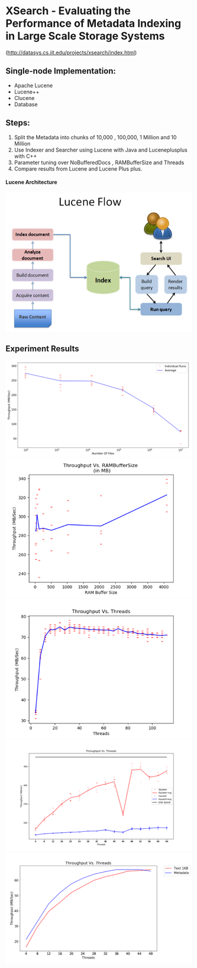 # XSearch - Evaluating the Performance of Metadata Indexing in Large Scale Storage Systems
(http://datasys.cs.iit.edu/projects/xsearch/index.html)
## Single-node Implementation:
  * Apache Lucene
  * Lucene++
  * Clucene
  * Database

## Steps: 
1. Split the Metadata into chunks of 10,000 , 100,000, 1 Million and 10 Million
2. Use Indexer and Searcher using Lucene with Java and Luceneplusplus with C++
3. Parameter tuning over NoBufferedDocs , RAMBufferSize and Threads
4. Compare results from Lucene and Lucene Plus plus. 

#### Lucene Architecture
![Lucene Architecture](/images/LuceneArch.png)

## Experiment Results
![Throughput vs FileCount](/images/ThroughputVSFiles.png)
![Throughput vs RAMBuffer](/images/ThroughpuVSRAMBuffer.png)
![Throughput vs ThreadCount](/images/ThroughputVSThreads.png)
![Skylake vs Haswell compute node](/images/SkylakevsHaswellNode.png)
![Textdata vs Metadata](/images/TextdatavsMetadata.png)
